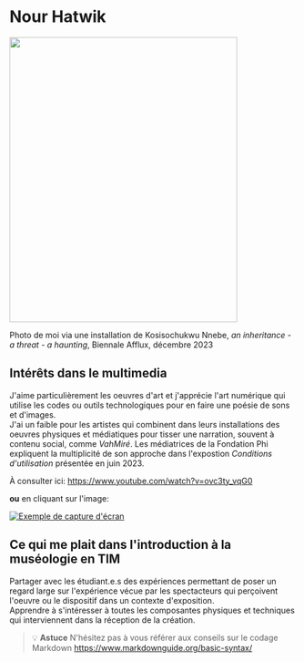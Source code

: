# Nour Hatwik

<img src="" width="400" height="500"> 

Photo de moi via une installation de Kosisochukwu Nnebe, *an inheritance - a threat - a haunting*, Biennale Afflux, décembre 2023


## **Intérêts dans le multimedia**
J'aime particulièrement les oeuvres d'art et j'apprécie l'art numérique qui utilise les codes ou outils technologiques pour en faire une poésie de sons et d'images.  
J'ai un faible pour les artistes qui combinent dans leurs installations des oeuvres physiques et médiatiques pour tisser une narration, souvent à contenu social, comme *VahMiré*.
Les médiatrices de la Fondation Phi expliquent la multiplicité de son approche dans l'expostion *Conditions d'utilisation* présentée en juin 2023.

À consulter ici:
<https://www.youtube.com/watch?v=ovc3ty_vqG0>

**ou**
en cliquant sur l'image:

[![Exemple de capture d'écran](capture_SF_VahMire_defaroucher_consulte21janv2024.png)](https://www.youtube.com/watch?v=ovc3ty_vqG0)


## Ce qui me plait dans l'introduction à la muséologie en TIM
Partager avec les étudiant.e.s des expériences permettant de poser un regard large sur l'expérience vécue par les spectacteurs qui perçoivent l'oeuvre ou le dispositif dans un contexte d'exposition.  
Apprendre à s'intéresser à toutes les composantes physiques et techniques qui interviennent dans la réception de la création.


>💡 **Astuce** N'hésitez pas à vous référer aux conseils sur le codage Markdown <https://www.markdownguide.org/basic-syntax/>
